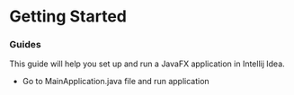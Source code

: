 # Getting Started


### Guides

This guide will help you set up and run a JavaFX application in Intellij Idea.

* Go to MainApplication.java file and run application

